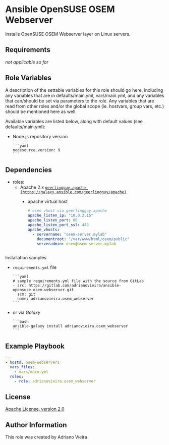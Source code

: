 Ansible OpenSUSE OSEM Webserver
==============================

Installs OpenSUSE OSEM Webserver layer on Linux servers.

Requirements
------------

*not applicable so far*

Role Variables
--------------

A description of the settable variables for this role should go here, including any variables that are in defaults/main.yml, vars/main.yml, and any variables that can/should be set via parameters to the role. Any variables that are read from other roles and/or the global scope (ie. hostvars, group vars, etc.) should be mentioned here as well.

Available variables are listed below, along with default values (see defaults/main.yml):

- Node.js repository version

      ```yaml
      nodesource.version: 9
      ```

Dependencies
------------

- roles:
  - Apache 2.x [`geerlingguy.apache (https://galaxy.ansible.com/geerlingguy/apache)`](https://galaxy.ansible.com/geerlingguy/apache)
    - apache virtual host

      ```yaml
      # osem vhost via geerlingguy.apache
      apache_listen_ip: "10.0.2.15"
      apache_listen_port: 80
      apache_listen_port_ssl: 443
      apache_vhosts:
        - servername: "osem-server.mylab"
          documentroot: "/var/www/html/osem/public"
          serveradmin: osem@osem-server.mylab
    ```

Installation samples

- `requirements.yml` file

      ```yaml
      # sample requirements.yml file with the source from GitLab
      - src: https://gitlab.com/adrianovieira/ansible-opensuse.osem.webserver.git
        scm: git
        name: adrianovieira.osem_webserver
      ```

- or via *Galaxy*

      ```bash
      ansible-galaxy install adrianovieira.osem_webserver
      ```

Example Playbook
----------------

```yaml
---
- hosts: osem-webservers
  vars_files:
    - vars/main.yml
  roles:
    - role: adrianovieira.osem_webserver
```

License
-------

[Apache License, version 2.0](https://www.apache.org/licenses/LICENSE-2.0.html)

Author Information
------------------

This role was created by Adriano Vieira
